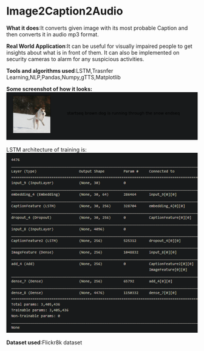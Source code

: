 # Image2Caption2Audio
**What it does**:It converts given image with its most probable Caption and then converts it in audio mp3 format.

**Real World Application**:It can be useful for visually impaired people to get insights about what is in front of them. It can also be implemented on security cameras to alarm for any suspicious activities.

**Tools and algorithms used**:LSTM,Trasnfer Learning,NLP,Pandas,Numpy,gTTS,Matplotlib

**Some screenshot of how it looks:**
![alt text](/images/img_3.png)

LSTM architecture of training is:
![alt text](/images/image_caption_lstm.png)

**Dataset used**:Flickr8k dataset
